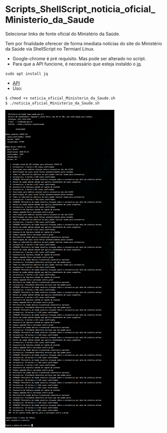 # Scripts_ShellScript_noticia_oficial_Ministerio_da_Saude
Selecionar links de fonte oficial do Ministério da Saúde.

Tem por finalidade oferecer de forma imediata notícias do site do Ministério da Saúde via ShellScript no Termianl Linux.


- Google-chrome é pré requisito. Mas pode ser alterado no script.
- Para que a API funcione, é necessário que esteja instaldo o [jq](https://stedolan.github.io/jq/). 

```
sudo apt install jq
``` 
- [API](https://coronavirus-tracker-api.herokuapp.com/v2/locations)
- Uso:

```
$ chmod +x noticia_oficial_Ministerio_da_Saude.sh
$ ./noticia_oficial_Ministerio_da_Saude.sh
```

![](./imagem.png)
